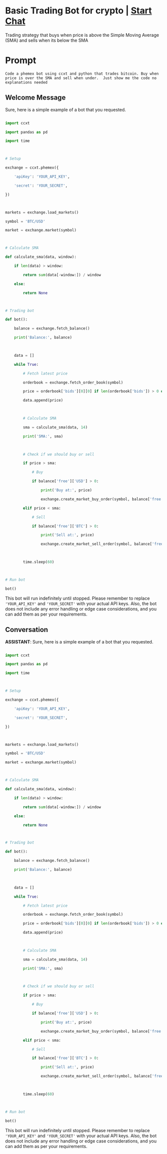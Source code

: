 

# Basic Trading Bot for crypto  | [Start Chat](https://gptcall.net/chat.html?data=%7B%22contact%22%3A%7B%22id%22%3A%22IYHrckSVrojyiqxvEEqON%22%2C%22flow%22%3Atrue%7D%7D)
Trading strategy that buys when price is above the Simple Moving Average (SMA) and sells when its below the SMA 

# Prompt

```
Code a phemex bot using ccxt and python that trades bitcoin. Buy when price is over the SMA and sell when under.  Just show me the code no explanations needed
```

## Welcome Message
Sure, here is a simple example of a bot that you requested. 



```python

import ccxt

import pandas as pd

import time



# Setup

exchange = ccxt.phemex({

    'apiKey': 'YOUR_API_KEY',

    'secret': 'YOUR_SECRET',

})



markets = exchange.load_markets()

symbol = 'BTC/USD'

market = exchange.market(symbol)



# Calculate SMA

def calculate_sma(data, window):

    if len(data) > window:

        return sum(data[-window:]) / window

    else:

        return None



# Trading bot

def bot():

    balance = exchange.fetch_balance()

    print('Balance:', balance)

    

    data = []

    while True:

        # Fetch latest price

        orderbook = exchange.fetch_order_book(symbol)

        price = orderbook['bids'][0][0] if len(orderbook['bids']) > 0 else None

        data.append(price)

        

        # Calculate SMA

        sma = calculate_sma(data, 14)

        print('SMA:', sma)

        

        # Check if we should buy or sell

        if price > sma:

            # Buy

            if balance['free']['USD'] > 0:

                print('Buy at:', price)

                exchange.create_market_buy_order(symbol, balance['free']['USD'])

        elif price < sma:

            # Sell

            if balance['free']['BTC'] > 0:

                print('Sell at:', price)

                exchange.create_market_sell_order(symbol, balance['free']['BTC'])

        

        time.sleep(60)



# Run bot

bot()

```



This bot will run indefinitely until stopped. Please remember to replace `'YOUR_API_KEY'` and `'YOUR_SECRET'` with your actual API keys. Also, the bot does not include any error handling or edge case considerations, and you can add them as per your requirements.

## Conversation

**ASSISTANT**: Sure, here is a simple example of a bot that you requested. 



```python

import ccxt

import pandas as pd

import time



# Setup

exchange = ccxt.phemex({

    'apiKey': 'YOUR_API_KEY',

    'secret': 'YOUR_SECRET',

})



markets = exchange.load_markets()

symbol = 'BTC/USD'

market = exchange.market(symbol)



# Calculate SMA

def calculate_sma(data, window):

    if len(data) > window:

        return sum(data[-window:]) / window

    else:

        return None



# Trading bot

def bot():

    balance = exchange.fetch_balance()

    print('Balance:', balance)

    

    data = []

    while True:

        # Fetch latest price

        orderbook = exchange.fetch_order_book(symbol)

        price = orderbook['bids'][0][0] if len(orderbook['bids']) > 0 else None

        data.append(price)

        

        # Calculate SMA

        sma = calculate_sma(data, 14)

        print('SMA:', sma)

        

        # Check if we should buy or sell

        if price > sma:

            # Buy

            if balance['free']['USD'] > 0:

                print('Buy at:', price)

                exchange.create_market_buy_order(symbol, balance['free']['USD'])

        elif price < sma:

            # Sell

            if balance['free']['BTC'] > 0:

                print('Sell at:', price)

                exchange.create_market_sell_order(symbol, balance['free']['BTC'])

        

        time.sleep(60)



# Run bot

bot()

```



This bot will run indefinitely until stopped. Please remember to replace `'YOUR_API_KEY'` and `'YOUR_SECRET'` with your actual API keys. Also, the bot does not include any error handling or edge case considerations, and you can add them as per your requirements.

